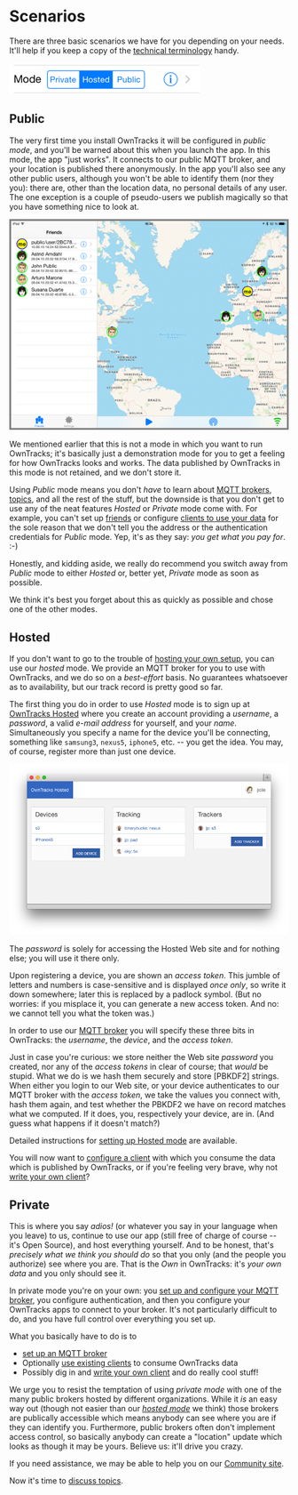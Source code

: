 # Scenarios

There are three basic scenarios we have for you depending on your needs. It'll help if you keep a copy of the [technical terminology](../terminology.md) handy.

![mode switcher iOS](images/ios-mode-switcher.png)


## Public

The very first time you install OwnTracks it will be configured in _public mode_, and you'll be warned about this when you launch the app. In this mode, the app "just works". It connects to our public MQTT broker, and your location is published there anonymously. In the app you'll also see any other public users, although you won't be able to identify them (nor they you): there are, other than the location data, no personal details of any user. The one exception is a couple of pseudo-users we publish magically so that you have something nice to look at.

![iPad Public Users](images/b-ipad-public-users.png)


We mentioned earlier that this is not a mode in which you want to run OwnTracks; it's basically just a demonstration mode for you to get a feeling for how OwnTracks looks and works. The data published by OwnTracks in this mode is not retained, and we don't store it.

Using _Public_ mode means you don't *have* to learn about [MQTT brokers](broker.md), [topics](topics.md), and all the rest of the stuff, but the downside is that you don't get to use any of the neat features _Hosted_ or _Private_ mode come with. For example, you can't set up [friends](friends.md) or configure [clients to use your data](clients.md) for the sole reason that we don't tell you the address or the authentication credentials for _Public_ mode. Yep, it's as they say: *you get what you pay for*. :-)

Honestly, and kidding aside, we really do recommend you switch away from _Public_ mode to either _Hosted_ or, better yet, _Private_ mode as soon as possible.


We think it's best you forget about this as quickly as possible and chose one of the other modes.

## Hosted

If you don't want to go to the trouble of [hosting your own setup](#private), you can use our _hosted_ mode. We provide an MQTT broker for you to use with OwnTracks, and we do so on a _best-effort_ basis. No guarantees whatsoever as to availability, but our track record is pretty good so far.

The first thing you do in order to use _Hosted_ mode is to sign up at  [OwnTracks Hosted](https://hosted.owntracks.org) where you create an account providing a _username_, a _password_, a valid _e-mail address_ for yourself, and your _name_. Simultaneously you specify a name for the device you'll be connecting, something like `samsung3`, `nexus5`, `iphone5`, etc. -- you get the idea.
You may, of course, register more than just one device.

![Hosted UI](hosted/11-trackers-list-new-device.png)

The _password_ is solely for accessing the Hosted Web site and for nothing else; you will use it there only.

Upon registering a device, you are shown an _access token_. This jumble of letters and numbers is case-sensitive and is displayed *once only*, so write it down somewhere; later this is replaced by a padlock symbol. (But no worries: if you misplace it, you can generate a new access token. And no: we cannot tell you what the token was.)

In order to use our [MQTT broker](broker.md) you will specify these three bits in OwnTracks: the _username_, the _device_, and the _access token_.

Just in case you're curious: we store neither the Web site _password_ you created, nor any of the _access tokens_ in clear of course; that *would* be stupid. What we do is we hash them securely and store [PBKDF2] strings. When either you login to our Web site, or your device authenticates to our MQTT broker with the _access token_, we take the values you connect with, hash them again, and test whether the PBKDF2 we have on record matches what we computed. If it does, you, respectively your device, are in. (And guess what happens if it doesn't match?)

Detailed instructions for [setting up Hosted mode](../features/hosted.md) are available.

You will now want to [configure a client](clients.md) with which you consume the data which is published by OwnTracks, or if you're feeling very brave, why not [write your own client](../tech/program.md)?


## Private

This is where you say *adios!* (or whatever you say in your language when you leave) to us, continue to use our app (still free of charge of course -- it's Open Source), and host everything yourself. And to be honest, that's *precisely what we think you should do* so that you only (and the people you authorize) see where you are. That is the *Own* in OwnTracks: it's *your own data* and you only should see it.

In private mode you're on your own: you [set up and configure your MQTT broker](broker.md), you configure authentication, and then you configure your OwnTracks apps to connect to your broker. It's not particularly difficult to do, and you have full control over everything you set up.

What you basically have to do is to

* [set up an MQTT broker](broker.md)
* Optionally [use existing clients](clients.md) to consume OwnTracks data
* Possibly dig in and [write your own client](../tech/program.md) and do really cool stuff!

We urge you to resist the temptation of using _private mode_ with one of the many public brokers hosted by different organizations. While it _is_ an easy way out (though not easier than our _[hosted mode](#hosted)_ we think) those brokers are publically accessible which means anybody can see where you are if they can identify you. Furthermore, public brokers often don't implement access control, so basically anybody can create a "location" update which looks as though it may be yours. Believe us: it'll drive you crazy.

If you need assistance, we may be able to help you on our [Community site](https://community.owntracks.org).

Now it's time to [discuss topics](topics.md).
